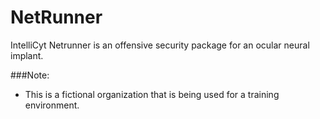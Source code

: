 # NetRunner
IntelliCyt Netrunner is an offensive security package for an ocular neural implant. 

###Note:
* This is a fictional organization that is being used for a training environment. 

